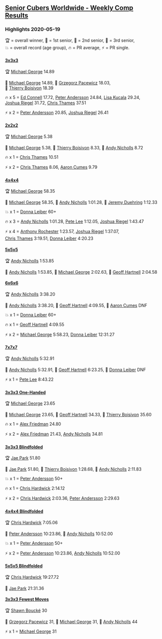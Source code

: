 <style>table {white-space: nowrap;}</style>
<link rel="stylesheet" type="text/css" href="/scw-comp/css/flags.css" />

## [Senior Cubers Worldwide - Weekly Comp Results](/scw-comp/results/)
### Highlights 2020-05-19

<span style="white-space: nowrap;">🏆 = overall winner</span>, <span style="white-space: nowrap;">🥇 = 1st senior</span>, <span style="white-space: nowrap;">🥈 = 2nd senior</span>, <span style="white-space: nowrap;">🥉 = 3rd senior</span>, <span style="white-space: nowrap;">💥 = overall record (age group)</span>, <span style="white-space: nowrap;">🔥 = PR average</span>, <span style="white-space: nowrap;">⚡ = PR single</span>.

#### [3x3x3](333.md)

<span style="white-space: nowrap;">🏆 [Michael George](../../persons/michael_george/333.md) 14.89</span>

<span style="white-space: nowrap;">🥇 [Michael George](../../persons/michael_george/333.md) 14.89</span>, <span style="white-space: nowrap;">🥈 [Grzegorz Pacewicz](../../persons/grzegorz_pacewicz/333.md) 18.03</span>, <span style="white-space: nowrap;">🥉 [Thierry Boisivon](../../persons/thierry_boisivon/333.md) 18.39</span>

🔥 x 5 = <span style="white-space: nowrap;">[Ed Connell](../../persons/ed_connell/333.md) 17.72</span>, <span style="white-space: nowrap;">[Peter Andersson](../../persons/peter_andersson/333.md) 24.84</span>, <span style="white-space: nowrap;">[Lisa Kucala](../../persons/lisa_kucala/333.md) 29.24</span>, <span style="white-space: nowrap;">[Joshua Riegel](../../persons/joshua_riegel/333.md) 31.72</span>, <span style="white-space: nowrap;">[Chris Thames](../../persons/chris_thames/333.md) 37.51</span>

⚡ x 2 = <span style="white-space: nowrap;">[Peter Andersson](../../persons/peter_andersson/333.md) 20.85</span>, <span style="white-space: nowrap;">[Joshua Riegel](../../persons/joshua_riegel/333.md) 26.41</span>

#### [2x2x2](222.md)

<span style="white-space: nowrap;">🏆 [Michael George](../../persons/michael_george/222.md) 5.38</span>

<span style="white-space: nowrap;">🥇 [Michael George](../../persons/michael_george/222.md) 5.38</span>, <span style="white-space: nowrap;">🥈 [Thierry Boisivon](../../persons/thierry_boisivon/222.md) 8.33</span>, <span style="white-space: nowrap;">🥉 [Andy Nicholls](../../persons/andy_nicholls/222.md) 8.72</span>

🔥 x 1 = <span style="white-space: nowrap;">[Chris Thames](../../persons/chris_thames/222.md) 10.51</span>

⚡ x 2 = <span style="white-space: nowrap;">[Chris Thames](../../persons/chris_thames/222.md) 8.06</span>, <span style="white-space: nowrap;">[Aaron Cumes](../../persons/aaron_cumes/222.md) 9.79</span>

#### [4x4x4](444.md)

<span style="white-space: nowrap;">🏆 [Michael George](../../persons/michael_george/444.md) 58.35</span>

<span style="white-space: nowrap;">🥇 [Michael George](../../persons/michael_george/444.md) 58.35</span>, <span style="white-space: nowrap;">🥈 [Andy Nicholls](../../persons/andy_nicholls/444.md) 1:01.28</span>, <span style="white-space: nowrap;">🥉 [Jeremy Duehring](../../persons/jeremy_duehring/444.md) 1:12.33</span>

💥 x 1 = <span style="white-space: nowrap;">[Donna Leiber](../../persons/donna_leiber/444.md) 60+</span>

🔥 x 3 = <span style="white-space: nowrap;">[Andy Nicholls](../../persons/andy_nicholls/444.md) 1:01.28</span>, <span style="white-space: nowrap;">[Pete Lee](../../persons/pete_lee/444.md) 1:12.05</span>, <span style="white-space: nowrap;">[Joshua Riegel](../../persons/joshua_riegel/444.md) 1:43.47</span>

⚡ x 4 = <span style="white-space: nowrap;">[Anthony Rochester](../../persons/anthony_rochester/444.md) 1:23.57</span>, <span style="white-space: nowrap;">[Joshua Riegel](../../persons/joshua_riegel/444.md) 1:37.07</span>, <span style="white-space: nowrap;">[Chris Thames](../../persons/chris_thames/444.md) 3:19.51</span>, <span style="white-space: nowrap;">[Donna Leiber](../../persons/donna_leiber/444.md) 4:20.23</span>

#### [5x5x5](555.md)

<span style="white-space: nowrap;">🏆 [Andy Nicholls](../../persons/andy_nicholls/555.md) 1:53.85</span>

<span style="white-space: nowrap;">🥇 [Andy Nicholls](../../persons/andy_nicholls/555.md) 1:53.85</span>, <span style="white-space: nowrap;">🥈 [Michael George](../../persons/michael_george/555.md) 2:02.63</span>, <span style="white-space: nowrap;">🥉 [Geoff Hartnell](../../persons/geoff_hartnell/555.md) 2:04.58</span>

#### [6x6x6](666.md)

<span style="white-space: nowrap;">🏆 [Andy Nicholls](../../persons/andy_nicholls/666.md) 3:38.20</span>

<span style="white-space: nowrap;">🥇 [Andy Nicholls](../../persons/andy_nicholls/666.md) 3:38.20</span>, <span style="white-space: nowrap;">🥈 [Geoff Hartnell](../../persons/geoff_hartnell/666.md) 4:09.55</span>, <span style="white-space: nowrap;">🥉 [Aaron Cumes](../../persons/aaron_cumes/666.md) DNF</span>

💥 x 1 = <span style="white-space: nowrap;">[Donna Leiber](../../persons/donna_leiber/666.md) 60+</span>

🔥 x 1 = <span style="white-space: nowrap;">[Geoff Hartnell](../../persons/geoff_hartnell/666.md) 4:09.55</span>

⚡ x 2 = <span style="white-space: nowrap;">[Michael George](../../persons/michael_george/666.md) 5:58.23</span>, <span style="white-space: nowrap;">[Donna Leiber](../../persons/donna_leiber/666.md) 12:31.27</span>

#### [7x7x7](777.md)

<span style="white-space: nowrap;">🏆 [Andy Nicholls](../../persons/andy_nicholls/777.md) 5:32.91</span>

<span style="white-space: nowrap;">🥇 [Andy Nicholls](../../persons/andy_nicholls/777.md) 5:32.91</span>, <span style="white-space: nowrap;">🥈 [Geoff Hartnell](../../persons/geoff_hartnell/777.md) 6:23.25</span>, <span style="white-space: nowrap;">🥉 [Donna Leiber](../../persons/donna_leiber/777.md) DNF</span>

⚡ x 1 = <span style="white-space: nowrap;">[Pete Lee](../../persons/pete_lee/777.md) 8:43.22</span>

#### [3x3x3 One-Handed](333oh.md)

<span style="white-space: nowrap;">🏆 [Michael George](../../persons/michael_george/333oh.md) 23.65</span>

<span style="white-space: nowrap;">🥇 [Michael George](../../persons/michael_george/333oh.md) 23.65</span>, <span style="white-space: nowrap;">🥈 [Geoff Hartnell](../../persons/geoff_hartnell/333oh.md) 34.33</span>, <span style="white-space: nowrap;">🥉 [Thierry Boisivon](../../persons/thierry_boisivon/333oh.md) 35.60</span>

🔥 x 1 = <span style="white-space: nowrap;">[Alex Friedman](../../persons/alex_friedman/333oh.md) 24.80</span>

⚡ x 2 = <span style="white-space: nowrap;">[Alex Friedman](../../persons/alex_friedman/333oh.md) 21.43</span>, <span style="white-space: nowrap;">[Andy Nicholls](../../persons/andy_nicholls/333oh.md) 34.81</span>

#### [3x3x3 Blindfolded](333bf.md)

<span style="white-space: nowrap;">🏆 [Jae Park](../../persons/jae_park/333bf.md) 51.80</span>

<span style="white-space: nowrap;">🥇 [Jae Park](../../persons/jae_park/333bf.md) 51.80</span>, <span style="white-space: nowrap;">🥈 [Thierry Boisivon](../../persons/thierry_boisivon/333bf.md) 1:28.68</span>, <span style="white-space: nowrap;">🥉 [Andy Nicholls](../../persons/andy_nicholls/333bf.md) 2:11.83</span>

💥 x 1 = <span style="white-space: nowrap;">[Peter Andersson](../../persons/peter_andersson/333bf.md) 50+</span>

🔥 x 1 = <span style="white-space: nowrap;">[Chris Hardwick](../../persons/chris_hardwick/333bf.md) 2:14.12</span>

⚡ x 2 = <span style="white-space: nowrap;">[Chris Hardwick](../../persons/chris_hardwick/333bf.md) 2:03.36</span>, <span style="white-space: nowrap;">[Peter Andersson](../../persons/peter_andersson/333bf.md) 2:29.63</span>

#### [4x4x4 Blindfolded](444bf.md)

<span style="white-space: nowrap;">🏆 [Chris Hardwick](../../persons/chris_hardwick/444bf.md) 7:05.06</span>

<span style="white-space: nowrap;">🥇 [Peter Andersson](../../persons/peter_andersson/444bf.md) 10:23.86</span>, <span style="white-space: nowrap;">🥈 [Andy Nicholls](../../persons/andy_nicholls/444bf.md) 10:52.00</span>

💥 x 1 = <span style="white-space: nowrap;">[Peter Andersson](../../persons/peter_andersson/444bf.md) 50+</span>

⚡ x 2 = <span style="white-space: nowrap;">[Peter Andersson](../../persons/peter_andersson/444bf.md) 10:23.86</span>, <span style="white-space: nowrap;">[Andy Nicholls](../../persons/andy_nicholls/444bf.md) 10:52.00</span>

#### [5x5x5 Blindfolded](555bf.md)

<span style="white-space: nowrap;">🏆 [Chris Hardwick](../../persons/chris_hardwick/555bf.md) 19:27.72</span>

<span style="white-space: nowrap;">🥇 [Jae Park](../../persons/jae_park/555bf.md) 21:31.36</span>

#### [3x3x3 Fewest Moves](333fm.md)

<span style="white-space: nowrap;">🏆 [Shawn Boucké](../../persons/shawn_boucke/333fm.md) 30</span>

<span style="white-space: nowrap;">🥇 [Grzegorz Pacewicz](../../persons/grzegorz_pacewicz/333fm.md) 31</span>, <span style="white-space: nowrap;">🥇 [Michael George](../../persons/michael_george/333fm.md) 31</span>, <span style="white-space: nowrap;">🥉 [Andy Nicholls](../../persons/andy_nicholls/333fm.md) 44</span>

⚡ x 1 = <span style="white-space: nowrap;">[Michael George](../../persons/michael_george/333fm.md) 31</span>


<!-- Global site tag (gtag.js) - Google Analytics -->
<script async src="https://www.googletagmanager.com/gtag/js?id=UA-86348435-3"></script>
<script>window.dataLayer = window.dataLayer || []; function gtag() {dataLayer.push(arguments);} gtag('js', new Date()); gtag('config', 'UA-86348435-3');</script>
